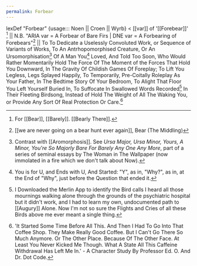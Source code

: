```yaml
---
permalink: Forbear
---
```

lexDef "Forbear" {usage::: Noen || Croen || Wyrb} < [[var]] of '[[Forebear]]' [^ForbearNoen] || N.B. "ARIA var = A Forbear of Bare Firs | DNE var = A Forbearing of Forebears"[^ForbearCroen] || To  To Dedicate a Uselessly Convoluted Work, or Sequence of Variants of Works, To An Antrhopomorphised Creature, Or An Ursomorphisation[^ursa] Of A Man You[^uu] Loved, And Told Too Soon, Who Would Rather Momentarily Hold The Force Of The Moment of the Forces That Hold You Downward, In The Gravity Of Childish Games Of Foreplay; To Lift You Legless, Legs Splayed Happily, To Temporarily, Pre-Coitally Roleplay As Your Father, In The Bedtime Story Of Your Bedroom, To Alight That Floor You Left Yourself Buried In, To Suffocate In Swallowed Words Recorded[^rec] In Their Fleeting Birdsong, Instead of Hold The Weight of All The Waking You, or Provide Any Sort Of Real Protection Or Care.[^ForbearWyrb] 

[^ForbearNoen]: For [[Bear]], [[Barely]]. [[Bearly There]].
[^ForbearCroen]: [[we are never going on a bear hunt ever again]], Bear (The Middling) 
[^ForbearWyrb]: 'It Started Some Time Before All This. And Then I Had To Go Into That Coffee Shop. They Make Really Good Coffee. But I Can't Go There So Much Anymore. Or The Other Place. Because Of The Other Face. At Least You Never Kicked Me Though. What A State All This Caffeine Withdrawal Has Left Me In.' - A Character Study By Professor Ed. O. And Dr. Dot Code.
[^ursa]: Contrast with [[Aromorphosis]]. See *Ursa Major, Ursa Minor, Yours, A Minor, You're So Majorly Bare For Barely Any One Any More*, part of a series of seminal essays by The Woman in The Wallpaper (now immolated in a fire which we don't talk about Now).
[^uu]: You is for U, and Ends with U, And Started: "Y", as in, "Why?", as in, at the End of "Why", just before the Question that ended it. 
[^rec]: I Downloaded the Merlin App to identify the Bird calls I heard all those mournings walking alone through the grounds of the psychiatric hospital but it didn't work, and I had to learn my own, undocumented path to [[Augury]] Alone. Now I'm not so sure the Flights and Cries of all these Birds above me ever meant a single thing. 
